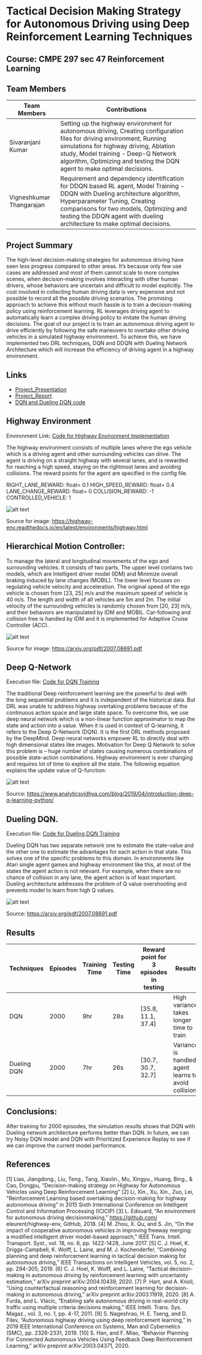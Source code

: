 # Tactical Decision Making Strategy for Autonomous Driving using Deep Reinforcement Learning Techniques

## Course: CMPE 297 sec 47 Reinforcement Learning

## Team Members

Team Members | Contributions | 
--- | --- |
Sivaranjani Kumar |  Setting up the highway environment for autonomous driving, Creating configuration files for driving environment, Running simulations for highway driving, Ablation study, Model training - Deep-Q Network algorithm, Optimizing and testing the DQN agent to make optimal decisions.    |
Vigneshkumar Thangarajan |  Requirement and dependency identification for DDQN based RL agent, Model Training - DDQN with Dueling architecture algorithm, Hyperparameter Tuning, Creating comparisons for two models, Optimizing and testing the DDQN agent with dueling architecture to make optimal decisions.    |

## Project Summary

The high-level decision-making strategies for autonomous driving have seen less progress compared to other areas. It’s because only few use cases are addressed and most of them cannot scale to more complex scenes, when decision-making involves interacting with other human drivers, whose behaviors are uncertain and difficult to model explicitly.  The cost involved in collecting human driving data is very expensive and not possible to record all the possible driving scenarios. The promising approach to achieve this without much hassle is to train a decision-making policy using reinforcement learning. RL leverages driving agent to automatically learn a complex driving policy to imitate the human driving decisions. The goal of our project is to train an autonomous driving agent to drive efficiently by following the safe maneuvers to overtake other driving vehicles in a simulated highway environment. To achieve this, we have implemented two DRL techniques, DQN and DDQN with Dueling Network Architecture which will increase the efficiency of driving agent in a highway environment. 

## Links

- [Project_Presentation](https://github.com/RL-AutonomousDriving/RL_algorithm/tree/main/Presentation_slides)
- [Project_Report](https://github.com/RL-AutonomousDriving/RL_algorithm/tree/main/Project_Report)
- [DQN and Dueling DQN code](https://github.com/RL-AutonomousDriving/RLAgent)

## Highway Environment

Environment Link: [Code for Highway Environment Implementation](https://github.com/RL-AutonomousDriving/Autonomous_Driving)

The highway environment consists of multiple lanes where the ego vehicle which is a driving agent and other surrounding vehicles can drive.  The agent is driving on a straight highway with several lanes, and is rewarded for reaching a high speed, staying on the rightmost lanes and avoiding collisions. The reward points for the agent are specified in the config file. 

RIGHT_LANE_REWARD: float= 0.1 
HIGH_SPEED_REWARD: float= 0.4 
LANE_CHANGE_REWARD: float= 0 
COLLISION_REWARD: -1 
CONTROLLED_VEHICLE: 1 

![alt text](https://github.com/RL-AutonomousDriving/RL_algorithm/blob/main/Images/Highway.png)

Source for image: https://highway-env.readthedocs.io/en/latest/environments/highway.html

## Hierarchical Motion Controller:

To manage the lateral and longitudinal movements of the ego and surrounding vehicles. It consists of two parts. The upper level contains two models, which are Intelligent driver model (IDM) and Minimize overall braking induced by lane changes (MOBIL). The lower level focuses on regulating vehicle velocity and acceleration. The original speed of the ego vehicle is chosen from [23, 25] m/s and the maximum speed of vehicle is 40 m/s. The length and width of all vehicles are 5m and 2m. The initial velocity of the surrounding vehicles is randomly chosen from [20, 23] m/s, and their behaviors are manipulated by IDM and MOBIL. Car-following and collision free is handled by IDM and it is implemented for Adaptive Cruise Controller (ACC). 

![alt text](https://github.com/RL-AutonomousDriving/RL_algorithm/blob/main/Images/env.png)

Source for image: https://arxiv.org/pdf/2007.08691.pdf

## Deep Q-Network

Execution file: [Code for DQN Training](https://github.com/RL-AutonomousDriving/RL_algorithm/blob/main/Deep_Q_Network.ipynb)

The traditional Deep reinforcement learning are the powerful to deal with the long sequential problems and it is independent of the historical data. But DRL was unable to address highway overtaking problems because of the continuous action space and large state space. To overcome this, we use deep neural network which is a non-linear function approximator to map the state and action into a value. When it is used in context of Q-learning, it refers to the Deep Q-Network (DQN). It is the first DRL methods proposed by the DeepMind. Deep neural networks empower RL to directly deal with high dimensional states like images. Motivation for Deep Q Network to solve this problem is – huge number of states causing numerous combinations of possible state-action combinations. Highway environment is ever changing and requires lot of time to explore all the state. The following equation explains the update value of Q-function: 

![alt text](https://github.com/RL-AutonomousDriving/RL_algorithm/blob/main/Images/DQN.png)

Source: https://www.analyticsvidhya.com/blog/2019/04/introduction-deep-q-learning-python/

## Dueling DQN. 

Execution file: [Code for Dueling DQN Training](https://github.com/RL-AutonomousDriving/RL_algorithm/blob/main/Dueling_DQN.ipynb)

Dueling DQN has two separate network one to estimate the state-value and the other one to estimate the advantages for each action in that state. This solves one of the specific problems to this domain. In environments like Atari single agent games and highway environment like this, at most of the states the agent action is not relevant. For example, when there are no chance of collision in any lane, the agent action is of least important. Dueling architecture addresses the problem of Q value overshooting and prevents model to learn from high Q values. 

![alt text](https://github.com/RL-AutonomousDriving/RL_algorithm/blob/main/Images/DDQN.png)

Source: https://arxiv.org/pdf/2007.08691.pdf

## Results


Techniques | Episodes | Training Time | Testing Time | Reward point for 3 episodes in testing | Results
--- | --- | --- | --- | --- | --- | 
DQN | 2000 | 9hr | 28s | [35.8, 11.1, 37.4] | High variance, takes longer time to train |
Dueling DQN | 2000 | 7hr | 26s | [30.7, 30.7, 32.7] | Variance is handled, agent learns to avoid collision | 


## Conclusions:

After training for 2000 episodes, the simulation results shows that DQN with Dueling network architecture performs better than DQN. In future, we can try Noisy DQN model and DQN with Prioritized Experience Replay to see if we can improve the current model performance. 

## References

[1] Liao, Jiangdong., Liu, Teng., Tang, Xiaolin., Mu, Xingyu., Huang, Bing., & Cao, Dongpu, "Decision-making strategy on Highway for Autonomous Vehicles using Deep Reinforcement Learning" 
[2] Li, Xin., Xu, Xin., Zuo, Lei, "Reinforcement Learning based overtaking decision-making for highway autonomous driving" in 2015 Sixth International Conference on Intelligent Control and Information Processing (ICICIP) 
[3] L. Edouard, “An environment for autonomous driving decisionmaking,” https://github.com/ eleurent/highway-env, GitHub, 2018. 
[4] M. Zhou, X. Qu, and S. Jin, “On the impact of cooperative autonomous vehicles in improving freeway merging: a modified intelligent driver model-based approach,” IEEE Trans. Intell. Transport. Syst., vol. 18, no. 6, pp. 1422-1428, June 2017. 
[5] C. J. Hoel, K. Driggs-Campbell, K. Wolff, L. Laine, and M. J. Kochenderfer, “Combining planning and deep reinforcement learning in tactical decision making for autonomous driving,” IEEE Transactions on Intelligent Vehicles, vol. 5, no. 2, pp. 294-305, 2019. 
[6] C. J. Hoel, K. Wolff, and L. Laine, “Tactical decision-making in autonomous driving by reinforcement learning with uncertainty estimation,” arXiv preprint arXiv:2004.10439, 2020. 
[7] P. Hart, and A. Knoll, “Using counterfactual reasoning and reinforcement learning for decision-making in autonomous driving,” arXiv preprint arXiv:2003.11919, 2020. 
[8] A. Furda, and L. Vlacic, “Enabling safe autonomous driving in real-world city traffic using multiple criteria decisions making,” IEEE Intelli. Trans. Sys. Magaz., vol. 3, no. 1, pp. 4-17, 2011. 
[9] S. Nageshrao, H. E. Tseng, and D. Filev, “Autonomous highway driving using deep reinforcement learning,” In 2019 IEEE International Conference on Systems, Man and Cybernetics (SMC), pp. 2326-2331, 2019. 
[10] S. Han, and F. Miao, “Behavior Planning For Connected Autonomous Vehicles Using Feedback Deep Reinforcement Learning,” arXiv preprint arXiv:2003.04371, 2020. 
